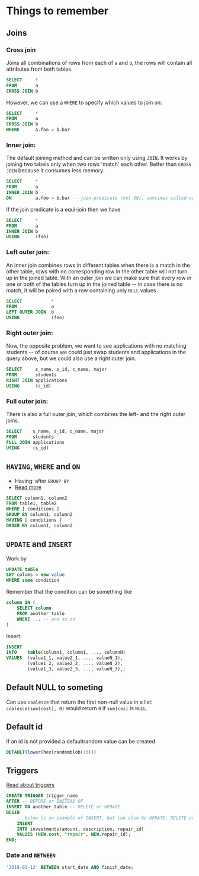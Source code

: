 # Things to remember

## Joins

### Cross join
Joins all combinations of rows from each of `a` and `b`, the rows will contain all attributes from both tables.

```sql
SELECT     * 
FROM       a
CROSS JOIN b
```

However, we can use a `WHERE` to specify which values to join on:
```sql
SELECT     * 
FROM       a
CROSS JOIN b
WHERE      a.foo = b.bar
```

### Inner join: 
The default joining method and can be written only using `JOIN`. 
It works by joining two tabels only when two rows 'match' each other. 
Better than `CROSS JOIN` because it consumes less memory.

```sql
SELECT     * 
FROM       a
INNER JOIN b
ON         a.foo = b.bar -- join predicate (not ON), somtimes called equi-join
```

If the join predicate is a equi-join then we have
```sql
SELECT     * 
FROM       a
INNER JOIN b
USING      (foo)
```

### Left outer join: 
An inner join combines rows in different tables when there is a match in the other table, rows with no corresponding row in the other table will not turn up in the joined table.
With an outer join we can make sure that every row in one or both of the tables turn up in the joined table -- in case there is no match, it will be paired with a row containing unly `NULL` values

```sql
SELECT           *
FROM             a
LEFT OUTER JOIN  b
USING            (foo)
```

### Right outer join: 
Now, the opposite problem, we want to see applications with no matching students -- of course we could just swap students and applications in the query above, but we could also use a right outer join.

```sql
SELECT     s_name, s_id, c_name, major
FROM       students
RIGHT JOIN applications 
USING      (s_id)
```

### Full outer join: 
There is also a full outer join, which combines the left- and the right outer joins.

```sql
SELECT    s_name, s_id, c_name, major
FROM      students
FULL JOIN applications 
USING     (s_id)
```

## `HAVING`, `WHERE` and `ON` 
- Having: after `GROUP BY`
- [Read more](https://www.tutorialspoint.com/difference-between-where-and-having-clause-in-sql)
```sql
SELECT column1, column2
FROM table1, table2
WHERE [ conditions ]
GROUP BY column1, column2
HAVING [ conditions ]
ORDER BY column1, column2
```


## `UPDATE` and `INSERT`
Work by
```sql
UPDATE table 
SET colums = new value 
WHERE some condition
```

Remember that the condition can be something like 
```sql
column IN (
    SELECT column
    FROM another_table
    WHERE ... -- and so on
)
```

Insert:
```sql
INSERT
INTO    table(column1, column1, ..., columnN)
VALUES  (value1_1, value2_1, ..., valueN_1),
        (value1_2, value2_2, ..., valueN_2),
        (value1_3, value2_3, ..., valueN_3),;
```

## Default NULL to someting
Can use `coalesce` that return the first non-null value in a list: 
`coalesce(sum(cost), 0)` would return `0` if `sum(cos)` is `NULL`.

## Default id
If an id is not provided a defaultrandom value can be created
```sql
DEFAULT(lower(hex(randomblob(16)))
```

## Triggers
[Read about triggers](https://www.sqlite.org/lang_createtrigger.html)

```sql
CREATE TRIGGER trigger_name
AFTER -- BEFORE or INSTEAD OF 
INSERT ON another_table -- DELETE or UPDATE
BEGIN 
    -- below is an example of INSERT, but can also be UPDATE, DELETE or SELECT
    INSERT
    INTO investments(amount, description, repair_id)
    VALUES (NEW.cost, "repair", NEW.repair_id);
END;
```

### Date and `BETWEEN`
```sql
'2018-03-13' BETWEEN start_date AND finish_date;
```